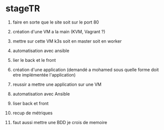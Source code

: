 # stageTR



1. faire en sorte que le site soit sur le port 80
2. création d'une VM a la main (KVM, Vagrant ?)
3. mettre sur cette VM k3s soit en master soit en worker
4. automatisation avec ansible
5. lier le back et le front
6. création d'une application (demandé a mohamed sous quelle forme doit etre implémentée l'application)
7. reussir a mettre une application sur une VM
8. automatisation avec Ansible
9. liser back et front
10. recup de métriques

11. faut aussi mettre une BDD je crois de memoire 